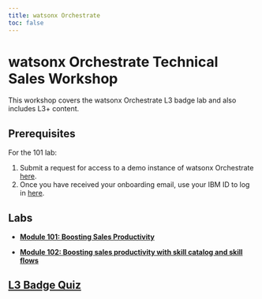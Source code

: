 ```yaml
---
title: watsonx Orchestrate
toc: false
---
```


# watsonx Orchestrate Technical Sales Workshop

This workshop covers the watsonx Orchestrate L3 badge lab and also includes L3+ content.

## Prerequisites

For the 101 lab:

1. Submit a request for access to a demo instance of watsonx Orchestrate [here](https://ibm.biz/OrchestrateRequestEnv).
2. Once you have received your onboarding email, use your IBM ID to log in [here](https://dl.watson-orchestrate.ibm.com/home).

## Labs

- **[Module 101: Boosting Sales Productivity](/watsonx/orchestrate/101)**

- **[Module 102: Boosting sales productivity with skill catalog and skill flows ](/watsonx/orchestrate/102)**

## [L3 Badge Quiz](https://learn.ibm.com/mod/quiz/view.php?id=289747)
